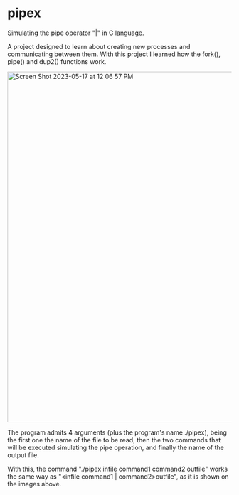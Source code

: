 # pipex
Simulating the pipe operator "|" in C language.

A project designed to learn about creating new processes and communicating between them. With this project I learned how the fork(), pipe() and dup2() functions work.

<img width="789" alt="Screen Shot 2023-05-17 at 12 06 57 PM" src="https://github.com/javiburn/pipex/assets/72255876/22c78cd0-6c10-46d0-9d7a-d4e04eca42bb">


The program admits 4 arguments (plus the program's name ./pipex), being the first one the name of the file to be read, then the two commands that will be executed simulating the pipe operation, and finally the name of the output file.

With this, the command "./pipex infile command1 command2 outfile" works the same way as "<infile command1 | command2>outfile", as it is shown on the images above.
